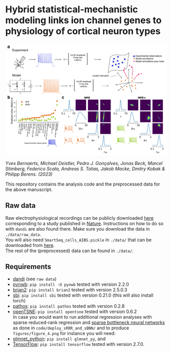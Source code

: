 # Hybrid statistical-mechanistic modeling links ion channel genes to physiology of cortical neuron types
![NPE_vs_NPE+](figures/figure_1abc.png)

*Yves Bernaerts, Michael Deistler, Pedro J. Gonçalves, Jonas Beck, Marcel Stimberg, Federico Scala, Andreas S. Tolias, Jakob Macke, Dmitry Kobak & Philipp Berens. (2023)* 

This repository contains the analysis code and the preprocessed data for the above manuscript.

## Raw data
Raw electrophysiological recordings can be publicly downloaded [here](https://dandiarchive.org/dandiset/000008/draft) corresponding to a study published in [Nature](https://www.nature.com/articles/s41586-020-2907-3). Instructions on how to do so with `dandi` are also found there. Make sure you download the data in `./data/raw_data`.
<br>
You will also need `SmartSeq_cells_AIBS.pickle` in `./data/` that can be downloaded from [here](https://zenodo.org/record/5118962#.Y-IkqHbMIuU).
<br>
The rest of the (preprocessed) data can be found in `./data/`.

## Requirements
- [dandi](https://dandiarchive.org/) (see `raw data`) <br>
- [pynwb](https://pynwb.readthedocs.io/en/stable/): `pip install -U pynwb` tested with version 2.2.0 <br> 
- [brian2](https://brian2.readthedocs.io/en/stable/): `pip install brian2` tested with version 2.5.0.3 <br>
- [sbi](https://www.mackelab.org/sbi/reference/): `pip install sbi` tested with version 0.21.0 (this will also install torch) <br>
- [pathos](https://github.com/uqfoundation/pathos): `pip install pathos` tested with version 0.2.8 <br>
- [openTSNE](https://opentsne.readthedocs.io/en/latest/installation.html#conda): `pip install opentsne` tested with version 0.6.2 <br>
In case you would want to run additional regression analyses with sparse reduced-rank regression and [sparse bottleneck neural networks](https://github.com/berenslab/sBNN/) as done in `code/deploy_sRRR_and_sBNN/` and to produce `figures/figure_4.png` for instance you will need: <br>
- [glmnet_python](https://github.com/bbalasub1/glmnet_python/): `pip install glmnet_py`, and <br>
- [TensorFlow](https://www.tensorflow.org/): `pip install tensorflow` tested with version 2.7.0. <br>
